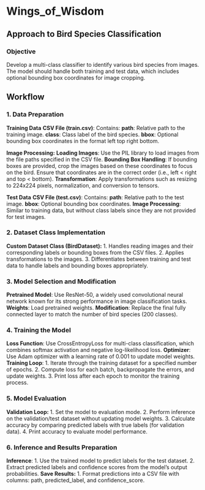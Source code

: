 # Wings_of_Wisdom

## Approach to Bird Species Classification
### Objective
Develop a multi-class classifier to identify various bird species from images. The model should handle both training and test data, which includes optional bounding box coordinates for image cropping.

## Workflow
### 1. Data Preparation
**Training Data**
**CSV File (train.csv)**: Contains:
      **path**: Relative path to the training image.
      **class**: Class label of the bird species.
      **bbox**: Optional bounding box coordinates in the format left top right bottom.
      
**Image Processing:**
   **Loading Images**: Use the PIL library to load images from the file paths specified in the CSV file.
    **Bounding Box Handling**: If bounding boxes are provided, crop the images based on these coordinates to focus on the bird. Ensure that coordinates are in the correct order (i.e., left < right and top < bottom).
    **Transformation**: Apply transformations such as resizing to 224x224 pixels, normalization, and conversion to tensors.
    
**Test Data**
**CSV File (test.csv)**: Contains:
    **path**: Relative path to the test image.
    **bbox**: Optional bounding box coordinates.
    **Image Processing**: Similar to training data, but without class labels since they are not provided for test images.

### 2. Dataset Class Implementation
**Custom Dataset Class (BirdDataset):**
    1. Handles reading images and their corresponding labels or bounding boxes from the CSV files.
    2. Applies transformations to the images.
    3. Differentiates between training and test data to handle labels and bounding boxes appropriately.
    
### 3. Model Selection and Modification
**Pretrained Model**: Use ResNet-50, a widely used convolutional neural network known for its strong performance in image classification tasks.
**Weights**: Load pretrained weights.
**Modification**: Replace the final fully connected layer to match the number of bird species (200 classes).
    
### 4. Training the Model
**Loss Function**: Use CrossEntropyLoss for multi-class classification, which combines softmax activation and negative log-likelihood loss.
**Optimizer**: Use Adam optimizer with a learning rate of 0.001 to update model weights.
**Training Loop**:
     1. Iterate through the training dataset for a specified number of epochs.
     2. Compute loss for each batch, backpropagate the errors, and update weights.
     3. Print loss after each epoch to monitor the training process.
          
### 5. Model Evaluation
**Validation Loop:**
      1. Set the model to evaluation mode.
      2. Perform inference on the validation/test dataset without updating model weights.
      3. Calculate accuracy by comparing predicted labels with true labels (for validation data).
      4. Print accuracy to evaluate model performance.
      
### 6. Inference and Results Preparation
**Inference**:
      1. Use the trained model to predict labels for the test dataset.
      2. Extract predicted labels and confidence scores from the model’s output probabilities.
**Save Results:**
      1. Format predictions into a CSV file with columns: path, predicted_label, and confidence_score.
